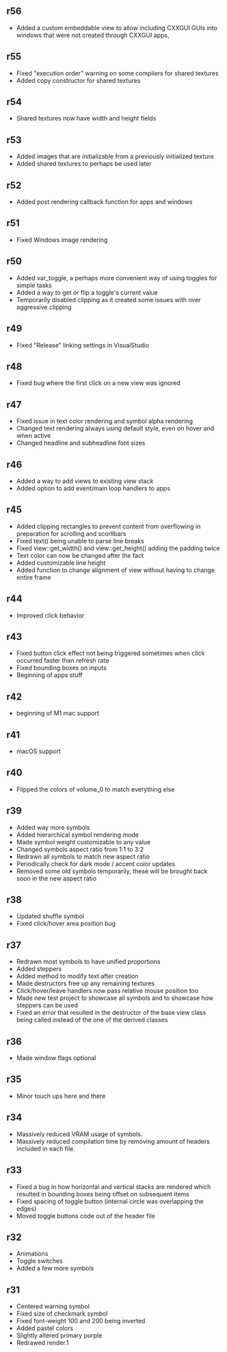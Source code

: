 ## r56

- Added a custom embeddable view to allow including CXXGUI GUIs into windows that were not created through CXXGUI apps,

## r55

- Fixed "execution order" warning on some compilers for shared textures
- Added copy constructor for shared textures

## r54

- Shared textures now have width and height fields

## r53

- Added images that are initializable from a previously initialized texture
- Added shared textures to perhaps be used later

## r52

- Added post rendering callback function for apps and windows

## r51

- Fixed Windows image rendering

## r50

- Added var_toggle, a perhaps more convenient way of using toggles for simple tasks
- Added a way to get or flip a toggle's current value
- Temporarily disabled clipping as it created some issues with over aggressive clipping

## r49

- Fixed "Release" linking settings in VisualStudio

## r48

- Fixed bug where the first click on a new view was ignored

## r47

- Fixed issue in text color rendering and symbol alpha rendering
- Changed text rendering always using default style, even on hover and when active
- Changed headline and subheadline font sizes

## r46

- Added a way to add views to existing view stack
- Added option to add event/main loop handlers to apps

## r45

- Added clipping rectangles to prevent content from overflowing in preparation for scrolling and scorllbars
- Fixed text() being unable to parse line breaks
- Fixed view::get_width() and view::get_height() adding the padding twice
- Text color can now be changed after the fact
- Added customizable line height
- Added function to change alignment of view without having to change entire frame

## r44

- Improved click behavior

## r43

- Fixed button click effect not being triggered sometimes when click occurred faster than refresh rate
- Fixed bounding boxes on inputs
- Beginning of apps stuff

## r42

- beginning of M1 mac support

## r41

- macOS support

## r40

- Flipped the colors of volume_0 to match everything else

## r39

- Added way more symbols
- Added hierarchical symbol rendering mode
- Made symbol weight customizable to any value
- Changed symbols aspect ratio from 1:1 to 3:2
- Redrawn all symbols to match new aspect ratio
- Periodically check for dark mode / accent color updates
- Removed some old symbols temporarily, these will be brought back soon in the new aspect ratio

## r38

- Updated shuffle symbol
- Fixed click/hover area position bug

## r37

- Redrawn most symbols to have unified proportions
- Added steppers
- Added method to modify text after creation
- Made destructors free up any remaining textures
- Click/hover/leave handlers now pass relative mouse position too
- Made new test project to showcase all symbols and to showcase how steppers can be used
- Fixed an error that resulted in the destructor of the base view class being called instead of the one of the derived classes

## r36

- Made window flags optional

## r35

- Minor touch ups here and there

## r34

- Massively reduced VRAM usage of symbols.
- Massively reduced compilation time by removing amount of headers included in each file.

## r33

- Fixed a bug in how horizontal and vertical stacks are rendered which resulted in bounding boxes being offset on subsequent items
- Fixed spacing of toggle button (internal circle was overlapping the edges)
- Moved toggle buttons code out of the header file

## r32

- Animations
- Toggle switches
- Added a few more symbols

## r31

- Centered warning symbol
- Fixed size of checkmark symbol
- Fixed font-weight 100 and 200 being inverted
- Added pastel colors
- Slightly altered primary purple
- Redrawed render.1
